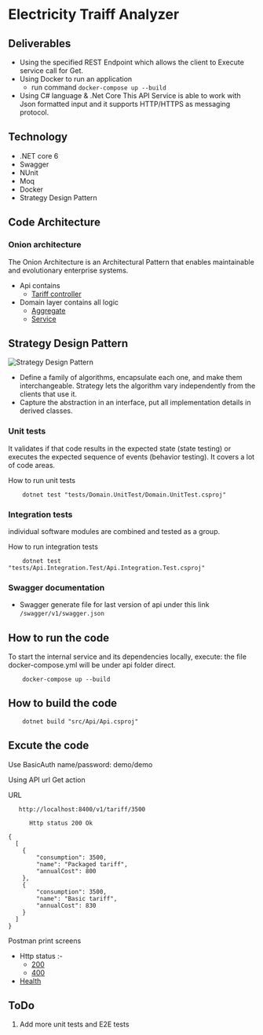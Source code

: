 # Electricity Traiff Analyzer

## Deliverables
- Using the specified REST Endpoint which allows the client to Execute service call for Get.
- Using Docker to run an application
  * run command
``` docker-compose up --build ```
- Using C# language & .Net Core
This API Service is able to work with Json formatted input and it supports HTTP/HTTPS as messaging protocol.

## Technology
- .NET core 6
- Swagger
- NUnit
- Moq
- Docker
- Strategy Design Pattern

## Code Architecture
### Onion architecture
The Onion Architecture is an Architectural Pattern that enables maintainable and evolutionary enterprise systems.

* Api contains
  - [Tariff controller](src/Api/Controller/v1/TariffController.cs)
* Domain layer contains all logic
  - [Aggregate](src/Domain/Aggregate/Tariff.cs)
  - [Service](src/Domain/Service/TariffService.cs)

## Strategy Design Pattern
![Strategy Design Pattern](/assets/img/strategy_design_pattern.png)
  - Define a family of algorithms, encapsulate each one, and make them interchangeable. Strategy lets the algorithm vary independently from the clients that use it.
  - Capture the abstraction in an interface, put all implementation details in derived classes.

### Unit tests
 It validates if that code results in the expected state (state testing) or executes the expected sequence of events (behavior testing).
 It covers a lot of code areas.


  How to run unit tests
```
    dotnet test "tests/Domain.UnitTest/Domain.UnitTest.csproj"
```
### Integration tests
individual software modules are combined and tested as a group.


How to run integration tests

```
    dotnet test "tests/Api.Integration.Test/Api.Integration.Test.csproj"
```

### Swagger documentation
  - Swagger generate file for last version of api under this link ```/swagger/v1/swagger.json```

##  How to run the code
To start the internal service and its dependencies locally, execute:
the file docker-compose.yml will be under api folder direct.
```
    docker-compose up --build
```
##  How to build the code
```
    dotnet build "src/Api/Api.csproj"
```

## Excute the code
Use BasicAuth name/password: demo/demo


Using API url Get action


  URL
```
   http://localhost:8400/v1/tariff/3500
```
          Http status 200 Ok
```
{
  [
    {
        "consumption": 3500,
        "name": "Packaged tariff",
        "annualCost": 800
    },
    {
        "consumption": 3500,
        "name": "Basic tariff",
        "annualCost": 830
    }
  ]
}
```
Postman print screens
* Http status :-
  - [200](/assets/img/ok_response.PNG)
  - [400](/assets/img/error_400.PNG)
* [Health](/assets/img/Health.PNG)

## ToDo
1. Add more unit tests and E2E tests

